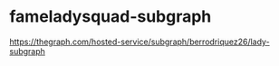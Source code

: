 # fameladysquad-subgraph

https://thegraph.com/hosted-service/subgraph/berrodriquez26/lady-subgraph
